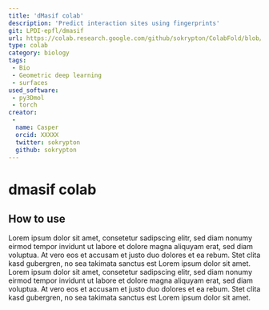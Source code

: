 ```yaml
---
title: 'dMasif colab'
description: 'Predict interaction sites using fingerprints'
git: LPDI-epfl/dmasif
url: https://colab.research.google.com/github/sokrypton/ColabFold/blob/main/AlphaFold2.ipynb
type: colab
category: biology
tags:
 - Bio
 - Geometric deep learning
 - surfaces
used_software:
 - py3Dmol
 - torch
creator:
 - 
  name: Casper
  orcid: XXXXX
  twitter: sokrypton
  github: sokrypton 
---
```


# dmasif colab

## How to use

Lorem ipsum dolor sit amet, consetetur sadipscing elitr, sed diam nonumy eirmod tempor invidunt ut labore et dolore magna aliquyam erat, sed diam voluptua. At vero eos et accusam et justo duo dolores et ea rebum. Stet clita kasd gubergren, no sea takimata sanctus est Lorem ipsum dolor sit amet. Lorem ipsum dolor sit amet, consetetur sadipscing elitr, sed diam nonumy eirmod tempor invidunt ut labore et dolore magna aliquyam erat, sed diam voluptua. At vero eos et accusam et justo duo dolores et ea rebum. Stet clita kasd gubergren, no sea takimata sanctus est Lorem ipsum dolor sit amet.

